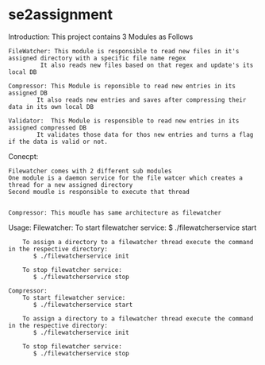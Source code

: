 # se2assignment

Introduction:
	This project contains 3 Modules as Follows


	FileWatcher: This module is responsible to read new files in it's assigned directory with a specific file name regex
		     It also reads new files based on that regex and update's its local DB

	Compressor: This Module is reponsible to read new entries in its assigned DB
		    It also reads new entries and saves after compressing their data in its own local DB

	Validator:  This Module is responsible to read new entries in its assigned compressed DB
		    It validates those data for thos new entries and turns a flag if the data is valid or not.


Conecpt:

	Filewatcher comes with 2 different sub modules
	One module is a daemon service for the file watcer which creates a thread for a new assigned directory
	Second moudle is responsible to execute that thread


	Compressor: This moudle has same architecture as filewatcher


Usage:
	Filewatcher:
		To start filewatcher service:
		   $ ./filewatcherservice start

		To assign a directory to a filewatcher thread execute the command in the respective directory:
		   $ ./filewatcherservice init

		To stop filewatcher service:
		   $ ./filewatcherservice stop

	Compressor:
 		To start filewatcher service:
		   $ ./filewatcherservice start

		To assign a directory to a filewatcher thread execute the command in the respective directory:
		   $ ./filewatcherservice init

		To stop filewatcher service:
		   $ ./filewatcherservice stop